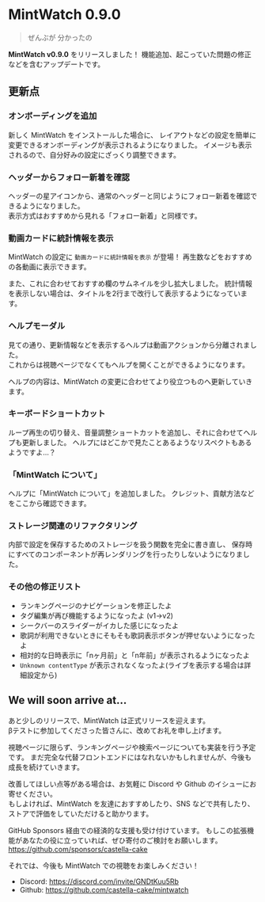 # MintWatch 0.9.0
> ぜんぶが 分かったの

**MintWatch v0.9.0** をリリースしました！
機能追加、起こっていた問題の修正などを含むアップデートです。  

## 更新点

### オンボーディングを追加
新しく MintWatch をインストールした場合に、
レイアウトなどの設定を簡単に変更できるオンボーディングが表示されるようになりました。
イメージも表示されるので、自分好みの設定にざっくり調整できます。

### ヘッダーからフォロー新着を確認
ヘッダーの星アイコンから、通常のヘッダーと同じようにフォロー新着を確認できるようになりました。  
表示方式はおすすめから見れる「フォロー新着」と同様です。

### 動画カードに統計情報を表示
MintWatch の設定に `動画カードに統計情報を表示` が登場！
再生数などをおすすめの各動画に表示できます。

また、これに合わせておすすめ欄のサムネイルを少し拡大しました。
統計情報を表示しない場合は、タイトルを2行まで改行して表示するようになっています。

### ヘルプモーダル
見ての通り、更新情報などを表示するヘルプは動画アクションから分離されました。  
これからは視聴ページでなくてもヘルプを開くことができるようになります。  

ヘルプの内容は、MintWatch の変更に合わせてより役立つものへ更新していきます。

### キーボードショートカット
ループ再生の切り替え、音量調整ショートカットを追加し、それに合わせてヘルプも更新しました。
ヘルプにはどこかで見たことあるようなリスペクトもあるようですよ…？

### 「MintWatch について」
ヘルプに「MintWatch について」を追加しました。
クレジット、貢献方法などをここから確認できます。

### ストレージ関連のリファクタリング
内部で設定を保存するためのストレージを扱う関数を完全に書き直し、
保存時にすべてのコンポーネントが再レンダリングを行ったりしないようになりました。

### その他の修正リスト
- ランキングページのナビゲーションを修正したよ
- タグ編集が再び機能するようになったよ (v1→v2)
- シークバーのスライダーがイカした感じになったよ
- 歌詞が利用できないときにそもそも歌詞表示ボタンが押せないようになったよ
- 相対的な日時表示に「nヶ月前」と「n年前」が表示されるようになったよ
- `Unknown contentType` が表示されなくなったよ(ライブを表示する場合は詳細設定から)

## We will soon arrive at...

あと少しのリリースで、MintWatch は正式リリースを迎えます。  
βテストに参加してくださった皆さんに、改めてお礼を申し上げます。

視聴ページに限らず、ランキングページや検索ページについても実装を行う予定です。
まだ完全な代替フロントエンドにはなれないかもしれませんが、今後も成長を続けていきます。

改善してほしい点等がある場合は、お気軽に Discord や Github のイシューにお寄せください。  
もしよければ、MintWatch を友達におすすめしたり、SNS などで共有したり、ストアで評価をしていただけると助かります。  

GitHub Sponsors 経由での経済的な支援も受け付けています。
もしこの拡張機能があなたの役に立っていれば、ぜひ寄付のご検討をお願いします。
https://github.com/sponsors/castella-cake

それでは、今後も MintWatch での視聴をお楽しみください！

- Discord: https://discord.com/invite/GNDtKuu5Rb
- Github: https://github.com/castella-cake/mintwatch